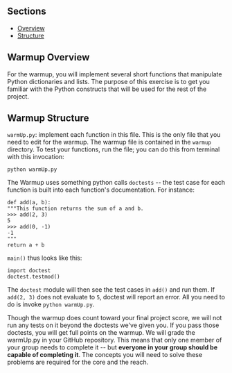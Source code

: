 ## Sections

- [Overview](#warmup-overview)
- [Structure](#warmup-structure)

## Warmup Overview

For the warmup, you will implement several short functions that manipulate Python dictionaries and lists. The purpose of this exercise is to get you familiar with the Python constructs that will be used for the rest of the project. 

## Warmup Structure

```warmUp.py```: implement each function in this file. This is the only file that you need to edit for the warmup. The warmup file is contained in the ```warmup``` directory. To test your functions, run the file; you can do this from terminal with this invocation:

```python warmUp.py```

The Warmup uses something python calls ```doctests``` -- the test case for each function is built into each function's documentation. For instance:

```
def add(a, b):
"""This function returns the sum of a and b.
>>> add(2, 3)
5
>>> add(0, -1)
-1
"""
return a + b
```

```main()``` thus looks like this:

```
import doctest
doctest.testmod()
```

The ```doctest``` module will then see the test cases in ```add()``` and run them. If ```add(2, 3)``` does not evaluate to ```5```, doctest will report an error. All you need to do is invoke ```python warmUp.py```.

Though the warmup does count toward your final project score, we will not run any tests on it beyond the doctests we've given you. If you pass those doctests, you will get full points on the warmup. We will grade the warmUp.py in your GitHub repository. This means that only one member of your group needs to complete it -- but **everyone in your group should be capable of completing it**. The concepts you will need to solve these problems are required for the core and the reach.
